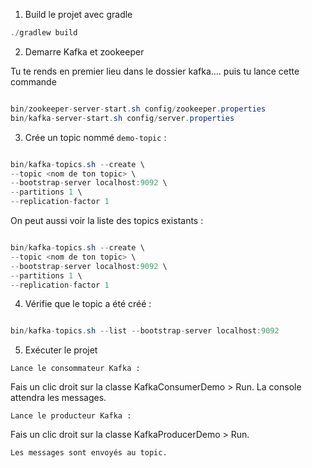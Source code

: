 1. Build le projet avec gradle

``` java
./gradlew build
```

2. Demarre Kafka et zookeeper

Tu te rends en premier lieu dans le dossier kafka.... puis tu lance cette commande
``` java

bin/zookeeper-server-start.sh config/zookeeper.properties
bin/kafka-server-start.sh config/server.properties
```

3. Crée un topic nommé `demo-topic` :

``` java

bin/kafka-topics.sh --create \
--topic <nom de ton topic> \
--bootstrap-server localhost:9092 \
--partitions 1 \
--replication-factor 1

```
On peut aussi voir la liste des topics existants :

``` java

bin/kafka-topics.sh --create \
--topic <nom de ton topic> \
--bootstrap-server localhost:9092 \
--partitions 1 \
--replication-factor 1

```


4. Vérifie que le topic a été créé :

``` java

bin/kafka-topics.sh --list --bootstrap-server localhost:9092

```

5. Exécuter le projet

`Lance le consommateur Kafka : `

Fais un clic droit sur la classe KafkaConsumerDemo > Run.
La console attendra les messages.

`Lance le producteur Kafka :`

Fais un clic droit sur la classe KafkaProducerDemo > Run.


`Les messages sont envoyés au topic.`
